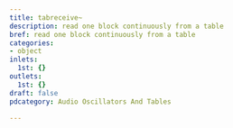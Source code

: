 ```yaml
---
title: tabreceive~
description: read one block continuously from a table
bref: read one block continuously from a table
categories:
- object
inlets:
  1st: {}
outlets:
  1st: {}
draft: false
pdcategory: Audio Oscillators And Tables

---
```


